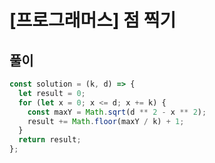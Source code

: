 # [프로그래머스] 점 찍기

## 풀이

```js
const solution = (k, d) => {
  let result = 0;
  for (let x = 0; x <= d; x += k) {
    const maxY = Math.sqrt(d ** 2 - x ** 2);
    result += Math.floor(maxY / k) + 1;
  }
  return result;
};
```
